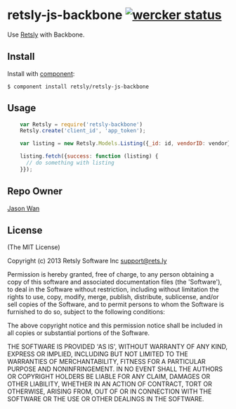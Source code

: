 # retsly-js-backbone [![wercker status](https://app.wercker.com/status/c1c25d0ddf4917a14fd0de23e515fed6/s/ "wercker status")](https://app.wercker.com/project/bykey/c1c25d0ddf4917a14fd0de23e515fed6)

Use [Retsly](https://rets.ly/) with Backbone.

## Install

Install with [component](https://github.com/component/component):

    $ component install retsly/retsly-js-backbone

## Usage

```javascript
    var Retsly = require('retsly-backbone')
    Retsly.create('client_id', 'app_token');

    var listing = new Retsly.Models.Listing({_id: id, vendorID: vendor});

    listing.fetch({success: function (listing) {
      // do something with listing
    }});
```

## Repo Owner

[Jason Wan](http://github.com/jkhwan)

## License

(The MIT License)

Copyright (c) 2013 Retsly Software Inc <support@rets.ly>

Permission is hereby granted, free of charge, to any person obtaining a
copy of this software and associated documentation files (the 'Software'),
to deal in the Software without restriction, including without limitation
the rights to use, copy, modify, merge, publish, distribute, sublicense,
and/or sell copies of the Software, and to permit persons to whom the
Software is furnished to do so, subject to the following conditions:

The above copyright notice and this permission notice shall be included
in all copies or substantial portions of the Software.

THE SOFTWARE IS PROVIDED 'AS IS', WITHOUT WARRANTY OF ANY KIND, EXPRESS
OR IMPLIED, INCLUDING BUT NOT LIMITED TO THE WARRANTIES OF MERCHANTABILITY,
FITNESS FOR A PARTICULAR PURPOSE AND NONINFRINGEMENT. IN NO EVENT SHALL
THE AUTHORS OR COPYRIGHT HOLDERS BE LIABLE FOR ANY CLAIM, DAMAGES OR OTHER
LIABILITY, WHETHER IN AN ACTION OF CONTRACT, TORT OR OTHERWISE, ARISING
FROM, OUT OF OR IN CONNECTION WITH THE SOFTWARE OR THE USE OR OTHER
DEALINGS IN THE SOFTWARE.
